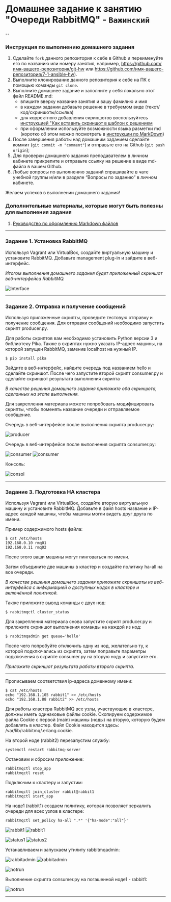 
# Домашнее задание к занятию "Очереди RabbitMQ" - `Важинский`
-- 

### Инструкция по выполнению домашнего задания

   1. Сделайте `fork` данного репозитория к себе в Github и переименуйте его по названию или номеру занятия, например, https://github.com/имя-вашего-репозитория/git-hw или  https://github.com/имя-вашего-репозитория/7-1-ansible-hw).
   2. Выполните клонирование данного репозитория к себе на ПК с помощью команды `git clone`.
   3. Выполните домашнее задание и заполните у себя локально этот файл README.md:
      - впишите вверху название занятия и вашу фамилию и имя
      - в каждом задании добавьте решение в требуемом виде (текст/код/скриншоты/ссылка)
      - для корректного добавления скриншотов воспользуйтесь [инструкцией "Как вставить скриншот в шаблон с решением](https://github.com/netology-code/sys-pattern-homework/blob/main/screen-instruction.md)
      - при оформлении используйте возможности языка разметки md (коротко об этом можно посмотреть в [инструкции  по MarkDown](https://github.com/netology-code/sys-pattern-homework/blob/main/md-instruction.md))
   4. После завершения работы над домашним заданием сделайте коммит (`git commit -m "comment"`) и отправьте его на Github (`git push origin`);
   5. Для проверки домашнего задания преподавателем в личном кабинете прикрепите и отправьте ссылку на решение в виде md-файла в вашем Github.
   6. Любые вопросы по выполнению заданий спрашивайте в чате учебной группы и/или в разделе “Вопросы по заданию” в личном кабинете.
   
Желаем успехов в выполнении домашнего задания!
   
### Дополнительные материалы, которые могут быть полезны для выполнения задания

1. [Руководство по оформлению Markdown файлов](https://gist.github.com/Jekins/2bf2d0638163f1294637#Code)

---

### Задание 1. Установка RabbitMQ

Используя Vagrant или VirtualBox, создайте виртуальную машину и установите RabbitMQ.
Добавьте management plug-in и зайдите в веб-интерфейс.

*Итогом выполнения домашнего задания будет приложенный скриншот веб-интерфейса RabbitMQ.*

![Interface](./img/interface.jpg)

---

### Задание 2. Отправка и получение сообщений

Используя приложенные скрипты, проведите тестовую отправку и получение сообщения.
Для отправки сообщений необходимо запустить скрипт producer.py.

Для работы скриптов вам необходимо установить Python версии 3 и библиотеку Pika.
Также в скриптах нужно указать IP-адрес машины, на которой запущен RabbitMQ, заменив localhost на нужный IP.

```shell script
$ pip install pika
```

Зайдите в веб-интерфейс, найдите очередь под названием hello и сделайте скриншот.
После чего запустите второй скрипт consumer.py и сделайте скриншот результата выполнения скрипта

*В качестве решения домашнего задания приложите оба скриншота, сделанных на этапе выполнения.*

Для закрепления материала можете попробовать модифицировать скрипты, чтобы поменять название очереди и отправляемое сообщение.

Очередь в веб-интерфейсе после выполнения скрипта producer.py:

![producer](./img/queue1.jpg)

Очередь в веб-интерфейсе после выполнения скрипта consumer.py:

![consumer](./img/consumer.jpg)
![consumer](./img/consumer1.jpg)

Консоль:

![consol](./img/cmdreceive.jpg)

---

### Задание 3. Подготовка HA кластера

Используя Vagrant или VirtualBox, создайте вторую виртуальную машину и установите RabbitMQ.
Добавьте в файл hosts название и IP-адрес каждой машины, чтобы машины могли видеть друг друга по имени.

Пример содержимого hosts файла:
```shell script
$ cat /etc/hosts
192.168.0.10 rmq01
192.168.0.11 rmq02
```
После этого ваши машины могут пинговаться по имени.

Затем объедините две машины в кластер и создайте политику ha-all на все очереди.

*В качестве решения домашнего задания приложите скриншоты из веб-интерфейса с информацией о доступных нодах в кластере и включённой политикой.*

Также приложите вывод команды с двух нод:

```shell script
$ rabbitmqctl cluster_status
```

Для закрепления материала снова запустите скрипт producer.py и приложите скриншот выполнения команды на каждой из нод:

```shell script
$ rabbitmqadmin get queue='hello'
```

После чего попробуйте отключить одну из нод, желательно ту, к которой подключались из скрипта, затем поправьте параметры подключения в скрипте consumer.py на вторую ноду и запустите его.

*Приложите скриншот результата работы второго скрипта.*

---

Прописываем соответствия ip-адреса доменному имени:

```shell script
$ cat /etc/hosts
echo "192.168.1.105 rabbit1" >> /etc/hosts
echo "192.168.1.88 rabbit2" >> /etc/hosts
```

Для работы кластера RabbitMQ все узлы, участвующие в кластере, должны иметь одинаковые файлы cookie.
Скопируем содержимое файла Cookie с первой (main) машины (ноды) на вторую, которую будем добавлять в кластер. Файл Cookie находится здесь: /var/lib/rabbitmq/.erlang.cookie.

На второй ноде (rabbit2) перезапустим службу:

```shell script
systemctl restart rabbitmq-server
```

Остановим и сбросим приложение:

```shell script
rabbitmqctl stop_app
rabbitmqctl reset
```

Подключим к кластеру и запустим:

```shell script
rabbitmqctl join_cluster rabbit@rabbit1
rabbitmqctl start_app
```

На ноде1 (rabbit1) cоздаем политику, которая позволяет зеркалить очереди для всех узлов в кластере:

```shell script
rabbitmqctl set_policy ha-all ".*" '{"ha-mode":"all"}'  
```

![rabbit1](./img/cluster.jpg)
![rabbit1](./img/policies.jpg)

![status1](./img/cl_status1.jpg)
![status2](./img/cl_status2.jpg)

Устанавливаем и запускаем утилиту rabbitmqadmin:

![rabbitadmin](./img/rma2.jpg)
![rabbitadmin](./img/rma1.jpg)

![notrun](./img/not_run.jpg)

Выполнение скрипта consumer.py на погашенной ноде1 - rabbit1:

![notrun](./img/last_cinsumer.jpg)

--- 
